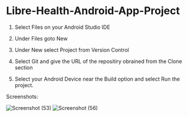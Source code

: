 # Libre-Health-Android-App-Project

1) Select Files on your Android Studio IDE

2) Under Files goto New

3) Under New select Project from Version Control

4) Select Git and give the URL of the repositiry obrained from the Clone section

5) Select your Android Device near the Build option and select Run the project.

Screenshots:

![Screenshot (53)](https://user-images.githubusercontent.com/54114888/77370236-7a1d3080-6d86-11ea-967f-3a83a2cc8f65.png)    ![Screenshot (56)](https://user-images.githubusercontent.com/54114888/77370341-ac2e9280-6d86-11ea-822d-c85d7548fbab.png) 
